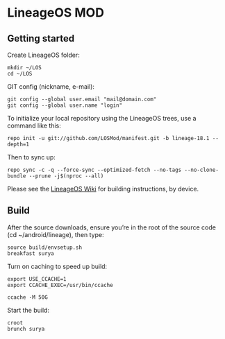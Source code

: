 LineageOS MOD
===========

Getting started
---------------

Create LineageOS folder:
```
mkdir ~/LOS
cd ~/LOS
```
GIT config (nickname, e-mail):
```
git config --global user.email "mail@domain.com"
git config --global user.name "login"
```
To initialize your local repository using the LineageOS trees, use a command like this:
```
repo init -u git://github.com/LOSMod/manifest.git -b lineage-18.1 --depth=1
```
Then to sync up:
```
repo sync -c -q --force-sync --optimized-fetch --no-tags --no-clone-bundle --prune -j$(nproc --all)
```
Please see the [LineageOS Wiki](https://wiki.lineageos.org/) for building instructions, by device.

Build
-----

After the source downloads, ensure you’re in the root of the source code (cd ~/android/lineage), then type:
```
source build/envsetup.sh
breakfast surya
```
Turn on caching to speed up build:
```
export USE_CCACHE=1
export CCACHE_EXEC=/usr/bin/ccache

ccache -M 50G
```
Start the build:
```
croot
brunch surya
```
